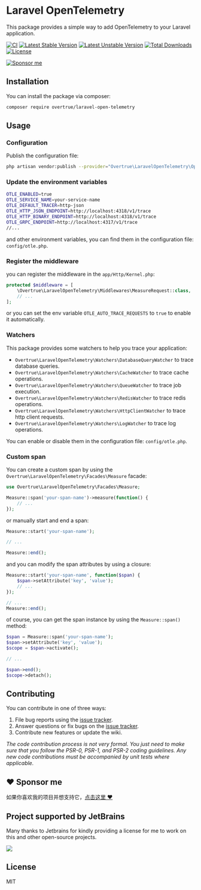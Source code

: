 # Laravel OpenTelemetry

This package provides a simple way to add OpenTelemetry to your Laravel application.

[![CI](https://github.com/overtrue/laravel-open-telemetry/workflows/CI/badge.svg)](https://github.com/overtrue/laravel-open-telemetry/actions)
[![Latest Stable Version](https://poser.pugx.org/overtrue/laravel-open-telemetry/v/stable.svg)](https://packagist.org/packages/overtrue/laravel-open-telemetry)
[![Latest Unstable Version](https://poser.pugx.org/overtrue/laravel-open-telemetry/v/unstable.svg)](https://packagist.org/packages/overtrue/laravel-open-telemetry)
[![Total Downloads](https://poser.pugx.org/overtrue/laravel-open-telemetry/downloads)](https://packagist.org/packages/overtrue/laravel-open-telemetry)
[![License](https://poser.pugx.org/overtrue/laravel-open-telemetry/license)](https://packagist.org/packages/overtrue/laravel-open-telemetry)

[![Sponsor me](https://github.com/overtrue/overtrue/blob/master/sponsor-me-button-s.svg?raw=true)](https://github.com/sponsors/overtrue)

## Installation

You can install the package via composer:

```bash
composer require overtrue/laravel-open-telemetry
```

## Usage

### Configuration

Publish the configuration file:

```bash
php artisan vendor:publish --provider="Overtrue\LaravelOpenTelemetry\OpenTelemetryServiceProvider" --tag="config"
```

### Update the environment variables

```bash
OTLE_ENABLED=true
OTLE_SERVICE_NAME=your-service-name
OTLE_DEFAULT_TRACER=http-json
OTLE_HTTP_JSON_ENDPOINT=http://localhost:4318/v1/trace
OTLE_HTTP_BINARY_ENDPOINT=http://localhost:4318/v1/trace
OTLE_GRPC_ENDPOINT=http://localhost:4317/v1/trace
//... 
```
and other environment variables, you can find them in the configuration file: `config/otle.php`.

### Register the middleware

you can register the middleware in the `app/Http/Kernel.php`:

```php
protected $middleware = [
    \Overtrue\LaravelOpenTelemetry\Middlewares\MeasureRequest::class,
    // ...
];
```

or you can set the env variable `OTLE_AUTO_TRACE_REQUESTS` to `true` to enable it automatically.

### Watchers

This package provides some watchers to help you trace your application:

- `Overtrue\LaravelOpenTelemetry\Watchers\DatabaseQueryWatcher` to trace database queries.
- `Overtrue\LaravelOpenTelemetry\Watchers\CacheWatcher` to trace cache operations.
- `Overtrue\LaravelOpenTelemetry\Watchers\QueueWatcher` to trace job execution.
- `Overtrue\LaravelOpenTelemetry\Watchers\RedisWatcher` to trace redis operations.
- `Overtrue\LaravelOpenTelemetry\Watchers\HttpClientWatcher` to trace http client requests.
- `Overtrue\LaravelOpenTelemetry\Watchers\LogWatcher` to trace log operations.

You can enable or disable them in the configuration file: `config/otle.php`.

### Custom span

You can create a custom span by using the `Overtrue\LaravelOpenTelemetry\Facades\Measure` facade:

```php
use Overtrue\LaravelOpenTelemetry\Facades\Measure;

Measure::span('your-span-name')->measure(function() {
    // ...
});
```

or manually start and end a span:

```php
Measure::start('your-span-name');

// ...

Measure::end();
```

and you can modify the span attributes by using a closure:

```php
Measure::start('your-span-name', function($span) {
    $span->setAttribute('key', 'value');
    // ...
});

// ...
Measure::end();
```

of course, you can get the span instance by using the `Measure::span()` method:

```php
$span = Measure::span('your-span-name');
$span->setAttribute('key', 'value');
$scope = $span->activate();

// ...

$span->end();
$scope->detach();
```

## Contributing

You can contribute in one of three ways:

1. File bug reports using the [issue tracker](https://github.com/overtrue/laravel-opentelemetry/issues).
2. Answer questions or fix bugs on the [issue tracker](https://github.com/overtrue/laravel-opentelemetry/issues).
3. Contribute new features or update the wiki.

_The code contribution process is not very formal. You just need to make sure that you follow the PSR-0, PSR-1, and PSR-2 coding guidelines. Any new code contributions must be accompanied by unit tests where applicable._

## :heart: Sponsor me

如果你喜欢我的项目并想支持它，[点击这里 :heart:](https://github.com/sponsors/overtrue)

## Project supported by JetBrains

Many thanks to Jetbrains for kindly providing a license for me to work on this and other open-source projects.

[![](https://resources.jetbrains.com/storage/products/company/brand/logos/jb_beam.svg)](https://www.jetbrains.com/?from=https://github.com/overtrue)


## License

MIT